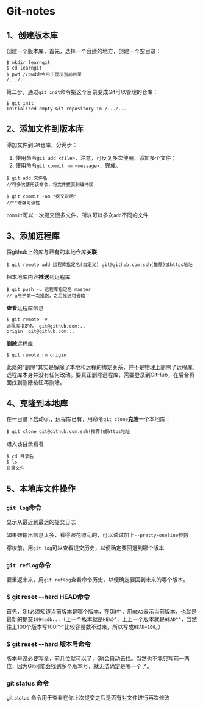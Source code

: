 # Git-notes

## 1、创建版本库

创建一个版本库，首先，选择一个合适的地方，创建一个空目录：

```
$ mkdir learngit
$ cd learngit
$ pwd //pwd命令用于显示当前目录
/.../..
```

第二步，通过`git init`命令把这个目录变成Git可以管理的仓库：

```
$ git init
Initialized empty Git repository in /.../...
```

## 2、添加文件到版本库

添加文件到Git仓库，分两步：

1. 使用命令`git add <file>`，注意，可反复多次使用，添加多个文件；
2. 使用命令`git commit -m <message>`，完成。

```
$ git add 文件名
//可多次使用该命令，将文件提交到缓冲区

$ git commit -am "提交说明"
//""增强可读性
```

`commit`可以一次提交很多文件，所以可以多次`add`不同的文件

## 3、添加远程库

将github上的库与已有的本地仓库**关联**

```
$ git remote add 远程库指定名(自定义) git@github.com:ssh(推荐)或https地址
```

把本地库内容**推送**到远程库

```
$ git push -u 远程库指定名 master
//-u用于第一次推送，之后推送可省略
```

**查看**远程库信息

```
$ git remote -v
远程库指定名  git@github.com:..
origin  git@github.com:..
```

**删除**远程库

```
$ git remote rm origin
```

此处的“删除”其实是解除了本地和远程的绑定关系，并不是物理上删除了远程库。远程库本身并没有任何改动。要真正删除远程库，需要登录到GitHub，在后台页面找到删除按钮再删除。

## 4、克隆到本地库

在一目录下启动git，远程库已有，用命令`git clone`**克隆**一个本地库：

```
$ git clone git@github.com:ssh(推荐)或https地址
```

进入该目录看看

```
$ cd 目录名
$ ls
目录文件
```

## 5、本地库文件操作

### `git log`命令

显示从最近到最远的提交日志

如果嫌输出信息太多，看得眼花缭乱的，可以试试加上`--pretty=oneline`参数

穿梭前，用`git log`可以查看提交历史，以便确定要回退到哪个版本

### `git reflog`命令

要重返未来，用`git reflog`查看命令历史，以便确定要回到未来的哪个版本。

### $ git reset --hard HEAD命令

首先，Git必须知道当前版本是哪个版本，在Git中，用`HEAD`表示当前版本，也就是最新的提交`1094adb...`（上一个版本就是`HEAD^`，上上一个版本就是`HEAD^^`，当然往上100个版本写100个`^`比较容易数不过来，所以写成`HEAD~100`。）

### $ git reset --hard 版本号命令

版本号没必要写全，前几位就可以了，Git会自动去找。当然也不能只写前一两位，因为Git可能会找到多个版本号，就无法确定是哪一个了。

### git status 命令

git status 命令用于查看在你上次提交之后是否有对文件进行再次修改

